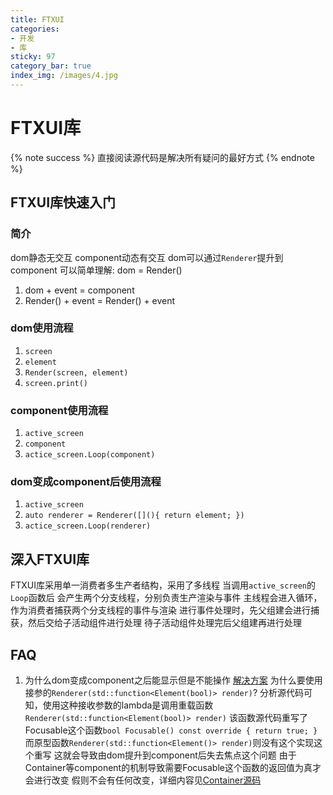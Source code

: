 ```yaml
---
title: FTXUI
categories:
- 开发
- 库
sticky: 97
category_bar: true
index_img: /images/4.jpg
---
```

# FTXUI库
{% note success %}
直接阅读源代码是解决所有疑问的最好方式
{% endnote %}
## FTXUI库快速入门
### 简介
dom静态无交互
component动态有交互
dom可以通过`Renderer`提升到component
可以简单理解:
dom = Render()
1. dom + event = component
2. Render() + event = Render() + event
### dom使用流程
1. `screen`
2. `element`
3. `Render(screen, element)`
4. `screen.print()`
### component使用流程
1. `active_screen`
2. `component`
3. `actice_screen.Loop(component)`
### dom变成component后使用流程
1. `active_screen`
2. `auto renderer = Renderer([](){ return element; })`
3. `actice_screen.Loop(renderer)`
## 深入FTXUI库
FTXUI库采用单一消费者多生产者结构，采用了多线程
当调用`active_screen`的`Loop`函数后
会产生两个分支线程，分别负责生产渲染与事件
主线程会进入循环，作为消费者捕获两个分支线程的事件与渲染
进行事件处理时，先父组建会进行捕获，然后交给子活动组件进行处理
待子活动组件处理完后父组建再进行处理
## FAQ
1. 为什么dom变成component之后能显示但是不能操作
[解决方案](https://github.com/ArthurSonzogni/FTXUI/issues/623)
为什么要使用接参的`Renderer(std::function<Element(bool)> render)`?
分析源代码可知，使用这种接收参数的lambda是调用重载函数`Renderer(std::function<Element(bool)> render)`
该函数源代码重写了Focusable这个函数`bool Focusable() const override { return true; }`
而原型函数`Renderer(std::function<Element()> render)`则没有这个实现这个重写
这就会导致由dom提升到component后失去焦点这个问题
由于Container等component的机制导致需要Focusable这个函数的返回值为真才会进行改变
假则不会有任何改变，详细内容见[Container源码](https://arthursonzogni.github.io/FTXUI/container_8cpp_source.html)
